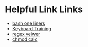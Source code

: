 # Helpful Link Links

* [bash one liners](http://www.bashoneliners.com/)
* [Keyboard Training](https://www.keybr.com/)
* [regex veiwer](https://regexr.com/)
* [chmod calc](https://chmod-calculator.com/)
